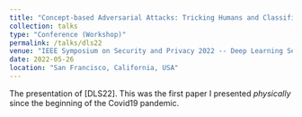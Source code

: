 ```yaml
---
title: "Concept-based Adversarial Attacks: Tricking Humans and Classifiers Alike"
collection: talks
type: "Conference (Workshop)"
permalink: /talks/dls22
venue: "IEEE Symposium on Security and Privacy 2022 -- Deep Learning Security Workshop"
date: 2022-05-26
location: "San Francisco, California, USA"
---
```


The presentation of [DLS22]. This was the first paper I presented <i>physically</i> since the beginning of the Covid19 pandemic.
